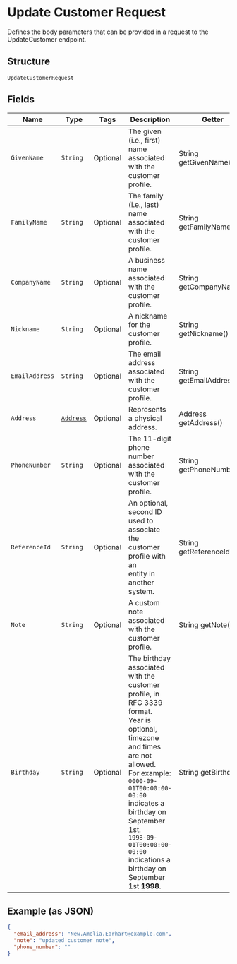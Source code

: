 
# Update Customer Request

Defines the body parameters that can be provided in a request to the
UpdateCustomer endpoint.

## Structure

`UpdateCustomerRequest`

## Fields

| Name | Type | Tags | Description | Getter |
|  --- | --- | --- | --- | --- |
| `GivenName` | `String` | Optional | The given (i.e., first) name associated with the customer profile. | String getGivenName() |
| `FamilyName` | `String` | Optional | The family (i.e., last) name associated with the customer profile. | String getFamilyName() |
| `CompanyName` | `String` | Optional | A business name associated with the customer profile. | String getCompanyName() |
| `Nickname` | `String` | Optional | A nickname for the customer profile. | String getNickname() |
| `EmailAddress` | `String` | Optional | The email address associated with the customer profile. | String getEmailAddress() |
| `Address` | [`Address`](/doc/models/address.md) | Optional | Represents a physical address. | Address getAddress() |
| `PhoneNumber` | `String` | Optional | The 11-digit phone number associated with the customer profile. | String getPhoneNumber() |
| `ReferenceId` | `String` | Optional | An optional, second ID used to associate the customer profile with an<br>entity in another system. | String getReferenceId() |
| `Note` | `String` | Optional | A custom note associated with the customer profile. | String getNote() |
| `Birthday` | `String` | Optional | The birthday associated with the customer profile, in RFC 3339 format.<br>Year is optional, timezone and times are not allowed.<br>For example: `0000-09-01T00:00:00-00:00` indicates a birthday on September 1st.<br>`1998-09-01T00:00:00-00:00` indications a birthday on September 1st __1998__. | String getBirthday() |

## Example (as JSON)

```json
{
  "email_address": "New.Amelia.Earhart@example.com",
  "note": "updated customer note",
  "phone_number": ""
}
```

